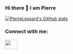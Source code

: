 ### Hi there 👋 I am Pierre

[![PierreLessard's GitHub stats](https://github-readme-stats.vercel.app/api?username=PierreLessard)](https://github.com/anuraghazra/github-readme-stats)

<h3 align="left">Connect with me:</h3>
<p align="left">
<a href="[your link"](https://www.linkedin.com/in/pierre-william-lessard-4"7251a209/) target="blank"><img align="center" src="https://cdn-icons-png.flaticon.com/512/174/174857.png" style=”background-color:##808080″ alt="" height="30" width="40" /></a>
</p>

<!--
**PierreLessard/PierreLessard** is a ✨ _special_ ✨ repository because its `README.md` (this file) appears on your GitHub profile.

Here are some ideas to get you started:

- 🔭 I’m currently working on ...
- 🌱 I’m currently learning Functional Programming
- 👯 I’m looking to collaborate on ...
- 🤔 I’m looking for help with ...
- 💬 Ask me about ...
- 📫 How to reach me: ...
- 😄 Pronouns: ...
- ⚡ Fun fact: ...
-->
